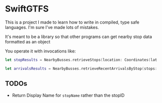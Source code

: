 # SwiftGTFS

This is a project I made to learn how to write in compiled, type safe languages. I'm sure I've made lots of mistakes.

It's meant to be a library so that other programs can get nearby stop data formatted as an object

You operate it with invocations like:

```Swift
let stopResults = NearbyBusses.retrieveStops(location: Coordinates(lat: someLatitudeInEdmontonHere, long: someLongitudeInEdmontonHere))

let arrivalsResults = NearbyBusses.retrieveRecentArrivalsByStop(stops: stopResults, arrivalThresholdInHours: 1)
```


## TODOs
- Return Display Name for `stopName` rather than the stopID